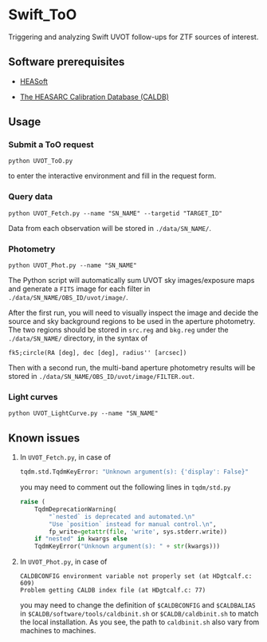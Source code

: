 # Swift_ToO

Triggering and analyzing Swift UVOT follow-ups for ZTF sources of interest.

## Software prerequisites

- [HEASoft](https://heasarc.gsfc.nasa.gov/lheasoft/)

- [The HEASARC Calibration Database (CALDB)](https://heasarc.gsfc.nasa.gov/docs/heasarc/caldb/caldb_intro.html)

## Usage

### Submit a ToO request

```shell
python UVOT_ToO.py
```

to enter the interactive environment and fill in the request form.

### Query data

```shell
python UVOT_Fetch.py --name "SN_NAME" --targetid "TARGET_ID"
```

Data from each observation will be stored in `./data/SN_NAME/`.

### Photometry

```shell
python UVOT_Phot.py --name "SN_NAME"
```

The Python script will automatically sum UVOT sky images/exposure maps and generate a `FITS` image for each filter in `./data/SN_NAME/OBS_ID/uvot/image/`.

After the first run, you will need to visually inspect the image and decide the source and sky background regions to be used in the aperture photometry. The two regions should be stored in `src.reg` and `bkg.reg` under the `./data/SN_NAME/` directory, in the syntax of

```
fk5;circle(RA [deg], dec [deg], radius'' [arcsec])
```

Then with a second run, the multi-band aperture photometry results will be stored in `./data/SN_NAME/OBS_ID/uvot/image/FILTER.out`.

### Light curves

```shell
python UVOT_LightCurve.py --name "SN_NAME"
```

## Known issues

1. In `UVOT_Fetch.py`, in case of
   
   ```python
   tqdm.std.TqdmKeyError: "Unknown argument(s): {'display': False}"
   ```
   
   you may need to comment out the following lines in `tqdm/std.py`
   
   ```python
   raise (
       TqdmDeprecationWarning(
           "`nested` is deprecated and automated.\n"
           "Use `position` instead for manual control.\n",
           fp_write=getattr(file, 'write', sys.stderr.write))
       if "nested" in kwargs else
       TqdmKeyError("Unknown argument(s): " + str(kwargs)))
   ```

2. In `UVOT_Phot.py`, in case of
   
   ```shell
   CALDBCONFIG environment variable not properly set (at HDgtcalf.c: 609)
   Problem getting CALDB index file (at HDgtcalf.c: 77)
   ```
   
   you may need to change the definition of `$CALDBCONFIG` and `$CALDBALIAS` in `$CALDB/software/tools/caldbinit.sh` or `$CALDB/caldbinit.sh` to match the local installation. As you see, the path to `caldbinit.sh` also vary from machines to machines.
